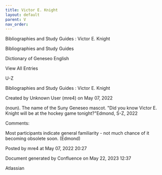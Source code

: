 ```yaml
---
title: Victor E. Knight
layout: default
parent: V
nav_order:
---
```


Bibliographies and Study Guides : Victor E. Knight

Bibliographies and Study Guides

Dictionary of Geneseo English

View All Entries

U-Z

Bibliographies and Study Guides : Victor E. Knight

Created by  Unknown User (mre4) on May 07, 2022

(noun). The name of the Suny Geneseo mascot. &quot;Did you know Victor E. Knight will be at the hockey game tonight?&quot;Edmond, S-Z, 2022

Comments:

Most participants indicate general familiarity - not much chance of it becoming obsolete soon. (Edmond)

Posted by mre4 at May 07, 2022 20:27

Document generated by Confluence on May 22, 2023 12:37

Atlassian
